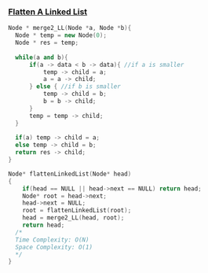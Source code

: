 ### [Flatten A Linked List](https://www.codingninjas.com/codestudio/problems/flatten-a-linked-list_8230827?challengeSlug=striver-sde-challenge&leftPanelTab=0)

```cpp
Node * merge2_LL(Node *a, Node *b){
  Node * temp = new Node(0);
  Node * res = temp;
  
  while(a and b){
      if(a -> data < b -> data){ //if a is smaller
          temp -> child = a;
          a = a -> child;
      } else { //if b is smaller
          temp -> child = b;
          b = b -> child; 
      }
      temp = temp -> child;
  }
      
  if(a) temp -> child = a; 
  else temp -> child = b;
  return res -> child;
}

Node* flattenLinkedList(Node* head) 
{
	if(head == NULL || head->next == NULL) return head;
	Node* root = head->next;
	head->next = NULL;
	root = flattenLinkedList(root);
	head = merge2_LL(head, root);
	return head;
  /*
  Time Complexity: O(N)
  Space Complexity: O(1)
  */
}
```